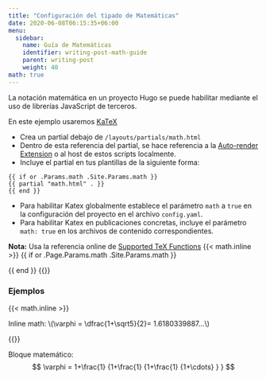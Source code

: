 ```yaml
---
title: "Configuración del tipado de Matemáticas"
date: 2020-06-08T06:15:35+06:00
menu:
  sidebar:
    name: Guía de Matemáticas
    identifier: writing-post-math-guide
    parent: writing-post
    weight: 40
math: true
---
```


La notación matemática en un proyecto Hugo se puede habilitar mediante el uso de librerías JavaScript de terceros.
<!--more-->

En este ejemplo usaremos [KaTeX](https://katex.org/)

- Crea un partial debajo de `/layouts/partials/math.html`
- Dentro de esta referencia del partial, se hace referencia a la [Auto-render Extension](https://katex.org/docs/autorender.html) o al host de estos scripts localmente.
- Incluye el partial en tus plantillas de la siguiente forma:

```
{{ if or .Params.math .Site.Params.math }}
{{ partial "math.html" . }}
{{ end }}
```  
- Para habilitar Katex globalmente establece el parámetro `math` a `true` en la configuración del proyecto en el archivo `config.yaml`.
- Para habilitar Katex en publicaciones concretas, incluye el parámetro `math: true` en los archivos de contenido correspondientes.

**Nota:** Usa la referencia online de [Supported TeX Functions](https://katex.org/docs/supported.html)
{{< math.inline >}}
{{ if or .Page.Params.math .Site.Params.math }}
<!-- KaTeX -->
<link rel="stylesheet" href="https://cdn.jsdelivr.net/npm/katex@0.11.1/dist/katex.min.css" integrity="sha384-zB1R0rpPzHqg7Kpt0Aljp8JPLqbXI3bhnPWROx27a9N0Ll6ZP/+DiW/UqRcLbRjq" crossorigin="anonymous">
<script defer src="https://cdn.jsdelivr.net/npm/katex@0.11.1/dist/katex.min.js" integrity="sha384-y23I5Q6l+B6vatafAwxRu/0oK/79VlbSz7Q9aiSZUvyWYIYsd+qj+o24G5ZU2zJz" crossorigin="anonymous"></script>
<script defer src="https://cdn.jsdelivr.net/npm/katex@0.11.1/dist/contrib/auto-render.min.js" integrity="sha384-kWPLUVMOks5AQFrykwIup5lo0m3iMkkHrD0uJ4H5cjeGihAutqP0yW0J6dpFiVkI" crossorigin="anonymous" onload="renderMathInElement(document.body);"></script>
{{ end }}
{{</ math.inline >}}

### Ejemplos
{{< math.inline >}}
<p>
Inline math: \(\varphi = \dfrac{1+\sqrt5}{2}= 1.6180339887…\)
</p>
{{</ math.inline >}}

Bloque matemático:
$$
 \varphi = 1+\frac{1} {1+\frac{1} {1+\frac{1} {1+\cdots} } } 
$$
